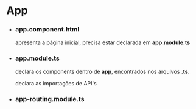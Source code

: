 # App

* ### **app.component.html**

  apresenta a página inicial, precisa estar declarada em **app.module.ts**

* ### **app.module.ts**

  declara os components dentro de **app**, encontrados nos arquivos **.ts**.

  declara as importações de API's

* ### **app-routing.module.ts**


